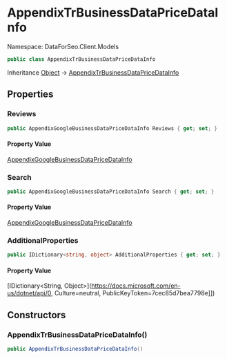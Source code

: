 # AppendixTrBusinessDataPriceDataInfo

Namespace: DataForSeo.Client.Models

```csharp
public class AppendixTrBusinessDataPriceDataInfo
```

Inheritance [Object](https://docs.microsoft.com/en-us/dotnet/api/Object) → [AppendixTrBusinessDataPriceDataInfo](./AppendixTrBusinessDataPriceDataInfo.md)

## Properties

### **Reviews**

```csharp
public AppendixGoogleBusinessDataPriceDataInfo Reviews { get; set; }
```

#### Property Value

[AppendixGoogleBusinessDataPriceDataInfo](./AppendixGoogleBusinessDataPriceDataInfo.md)<br>

### **Search**

```csharp
public AppendixGoogleBusinessDataPriceDataInfo Search { get; set; }
```

#### Property Value

[AppendixGoogleBusinessDataPriceDataInfo](./AppendixGoogleBusinessDataPriceDataInfo.md)<br>

### **AdditionalProperties**

```csharp
public IDictionary<string, object> AdditionalProperties { get; set; }
```

#### Property Value

[IDictionary&lt;String, Object&gt;](https://docs.microsoft.com/en-us/dotnet/api/0, Culture=neutral, PublicKeyToken=7cec85d7bea7798e]])<br>

## Constructors

### **AppendixTrBusinessDataPriceDataInfo()**

```csharp
public AppendixTrBusinessDataPriceDataInfo()
```
